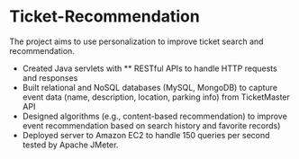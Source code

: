 # Ticket-Recommendation
The project aims to use personalization to improve ticket search and recommendation.
- Created Java servlets with ** RESTful APIs 
to handle HTTP requests and responses
- Built relational and NoSQL databases (MySQL, MongoDB) to capture event data (name, description, location, parking info)  from TicketMaster API
- Designed algorithms (e.g., content-based recommendation) to improve event recommendation based on search history and favorite records) 
- Deployed server to Amazon EC2 to handle 150 queries per second tested by Apache JMeter. 

